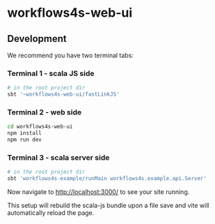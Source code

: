# workflows4s-web-ui

## Development

We recommend you have two terminal tabs:

### Terminal 1 - scala JS side

```sh
# in the root project dir
sbt '~workflows4s-web-ui/fastLinkJS'
```

### Terminal 2 - web side
```sh
cd workflows4s-web-ui
npm install
npm run dev
```

### Terminal 3 - scala server side

```sh
# in the root project dir
sbt 'workflows4s-example/runMain workflows4s.example.api.Server'
```

Now navigate to [http://localhost:3000/](http://localhost:5173/) to see your site running.

This setup will rebuild the scala-js bundle upon a file save and vite will automatically reload the page.
